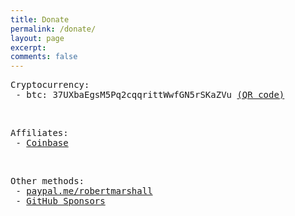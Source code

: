 ```yaml
---
title: Donate
permalink: /donate/
layout: page
excerpt: 
comments: false
---
```


<pre>
Cryptocurrency:
 - btc: 37UXbaEgsM5Pq2cqqrittWwfGN5rSKaZVu <a href="/assets/img/btc-qrcode.png">(QR code)</a>
</pre>

<br />

<pre>
Affiliates:
 - <a href="https://www.coinbase.com/join/marsha_ogl" target="_blank">Coinbase</a>
</pre>

<br />

<pre>
Other methods:
 - <a href="https://www.paypal.com/paypalme/robertmarshall" target="_blank">paypal.me/robertmarshall</a>
 - <a href="https://github.com/sponsors/robert-marshall" target="_blank">GitHub Sponsors</a>
</pre>
